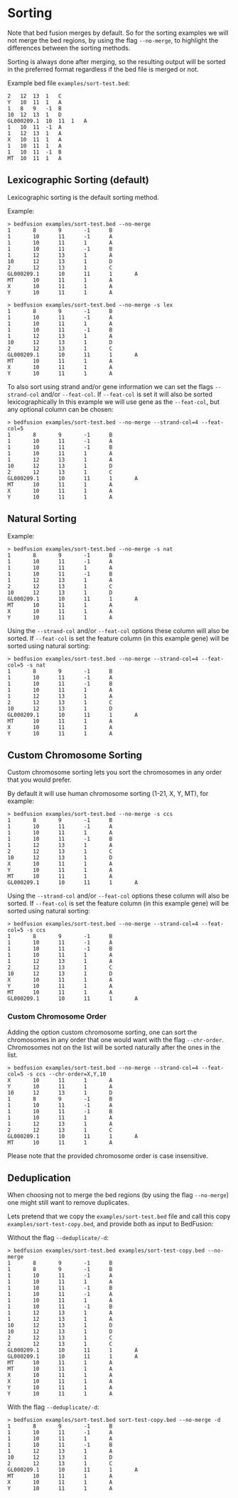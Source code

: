 # Sorting

Note that bed fusion merges by default. So for the sorting examples we will not merge the bed regions, by using the flag `--no-merge`, to highlight the differences between the sorting methods.

Sorting is always done after merging, so the resulting output will be sorted in the preferred format regardless if the bed file is merged or not.

Example bed file `examples/sort-test.bed`:

``` text
2	12	13	1	C
Y	10	11	1	A
1	8	9	-1	B
10	12	13	1	D
GL000209.1	10	11	1	A
1	10	11	-1	A
1	12	13	1	A
X	10	11	1	A
1	10	11	1	A
1	10	11	-1	B
MT	10	11	1	A
```

## Lexicographic Sorting (default)

Lexicographic sorting is the default sorting method.

Example:

``` shell
> bedfusion examples/sort-test.bed --no-merge
1       8       9       -1      B
1       10      11      -1      A
1       10      11      1       A
1       10      11      -1      B
1       12      13      1       A
10      12      13      1       D
2       12      13      1       C
GL000209.1      10      11      1       A
MT      10      11      1       A
X       10      11      1       A
Y       10      11      1       A
```

``` shell
> bedfusion examples/sort-test.bed --no-merge -s lex
1       8       9       -1      B
1       10      11      -1      A
1       10      11      1       A
1       10      11      -1      B
1       12      13      1       A
10      12      13      1       D
2       12      13      1       C
GL000209.1      10      11      1       A
MT      10      11      1       A
X       10      11      1       A
Y       10      11      1       A
```

To also sort using strand and/or gene information we can set the flags `--strand-col` and/or `--feat-col`. If `--feat-col` is set it will also be sorted lexicographically In this example we will use gene as the `--feat-col`, but any optional column can be chosen:

``` shell
> bedfusion examples/sort-test.bed --no-merge --strand-col=4 --feat-col=5
1       8       9       -1      B
1       10      11      -1      A
1       10      11      -1      B
1       10      11      1       A
1       12      13      1       A
10      12      13      1       D
2       12      13      1       C
GL000209.1      10      11      1       A
MT      10      11      1       A
X       10      11      1       A
Y       10      11      1       A
```

## Natural Sorting

Example: 

``` shell 
> bedfusion examples/sort-test.bed --no-merge -s nat
1       8       9       -1      B
1       10      11      -1      A
1       10      11      1       A
1       10      11      -1      B
1       12      13      1       A
2       12      13      1       C
10      12      13      1       D
GL000209.1      10      11      1       A
MT      10      11      1       A
X       10      11      1       A
Y       10      11      1       A
```

Using the `--strand-col` and/or `--feat-col` options these column will also be sorted. If `--feat-col` is set the feature column (in this example gene) will be sorted using natural sorting:

``` shell 
> bedfusion examples/sort-test.bed --no-merge --strand-col=4 --feat-col=5 -s nat
1       8       9       -1      B
1       10      11      -1      A
1       10      11      -1      B
1       10      11      1       A
1       12      13      1       A
2       12      13      1       C
10      12      13      1       D
GL000209.1      10      11      1       A
MT      10      11      1       A
X       10      11      1       A
Y       10      11      1       A
```

## Custom Chromosome Sorting

Custom chromosome sorting lets you sort the chromosomes in any order that you would prefer.

By default it will use human chromosome sorting (1-21, X, Y, MT), for example:

``` shell
> bedfusion examples/sort-test.bed --no-merge -s ccs
1       8       9       -1      B
1       10      11      -1      A
1       10      11      1       A
1       10      11      -1      B
1       12      13      1       A
2       12      13      1       C
10      12      13      1       D
X       10      11      1       A
Y       10      11      1       A
MT      10      11      1       A
GL000209.1      10      11      1       A
```

Using the `--strand-col` and/or `--feat-col` options these column will also be sorted. If `--feat-col` is set the feature column (in this example gene) will be sorted using natural sorting:

``` shell 
> bedfusion examples/sort-test.bed --no-merge --strand-col=4 --feat-col=5 -s ccs
1       8       9       -1      B
1       10      11      -1      A
1       10      11      -1      B
1       10      11      1       A
1       12      13      1       A
2       12      13      1       C
10      12      13      1       D
X       10      11      1       A
Y       10      11      1       A
MT      10      11      1       A
GL000209.1      10      11      1       A
```

### Custom Chromosome Order

Adding the option custom chromosome sorting, one can sort the chromosomes in any order that one would want with the flag `--chr-order`. Chromosomes not on the list will be sorted naturally after the ones in the list.

``` shell
> bedfusion examples/sort-test.bed --no-merge --strand-col=4 --feat-col=5 -s ccs --chr-order=X,Y,10
X       10      11      1       A
Y       10      11      1       A
10      12      13      1       D
1       8       9       -1      B
1       10      11      -1      A
1       10      11      -1      B
1       10      11      1       A
1       12      13      1       A
2       12      13      1       C
GL000209.1      10      11      1       A
MT      10      11      1       A
```

Please note that the provided chromosome order is case insensitive.

## Deduplication 

When choosing not to merge the bed regions (by using the flag `--no-merge`) one might still want to remove duplicates.

Lets pretend that we copy the `examples/sort-test.bed` file and call this copy `examples/sort-test-copy.bed`, and provide both as input to BedFusion:

Without the flag `--deduplicate/-d`:
``` shell
> bedfusion examples/sort-test.bed examples/sort-test-copy.bed --no-merge
1       8       9       -1      B
1       8       9       -1      B
1       10      11      -1      A
1       10      11      1       A
1       10      11      -1      B
1       10      11      -1      A
1       10      11      1       A
1       10      11      -1      B
1       12      13      1       A
1       12      13      1       A
10      12      13      1       D
10      12      13      1       D
2       12      13      1       C
2       12      13      1       C
GL000209.1      10      11      1       A
GL000209.1      10      11      1       A
MT      10      11      1       A
MT      10      11      1       A
X       10      11      1       A
X       10      11      1       A
Y       10      11      1       A
Y       10      11      1       A
```

With the flag `--deduplicate/-d`:
``` shell
> bedfusion examples/sort-test.bed sort-test-copy.bed --no-merge -d 
1       8       9       -1      B
1       10      11      -1      A
1       10      11      1       A
1       10      11      -1      B
1       12      13      1       A
10      12      13      1       D
2       12      13      1       C
GL000209.1      10      11      1       A
MT      10      11      1       A
X       10      11      1       A
Y       10      11      1       A
```
